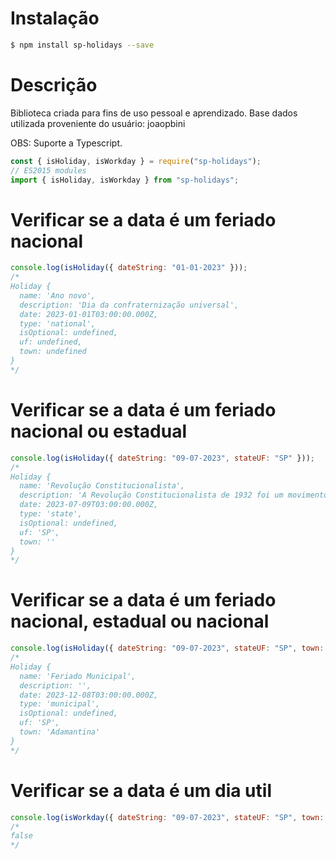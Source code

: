 # Instalação

```sh
$ npm install sp-holidays --save
```

# Descrição

Biblioteca criada para fins de uso pessoal e aprendizado.
Base dados utilizada proveniente do usuário: joaopbini

OBS: Suporte a Typescript.


```javascript
const { isHoliday, isWorkday } = require("sp-holidays");
// ES2015 modules
import { isHoliday, isWorkday } from "sp-holidays";
```

# Verificar se a data é um feriado nacional

```javascript
console.log(isHoliday({ dateString: "01-01-2023" }));
/*
Holiday {
  name: 'Ano novo',
  description: 'Dia da confraternização universal',
  date: 2023-01-01T03:00:00.000Z,
  type: 'national',
  isOptional: undefined,
  uf: undefined,
  town: undefined
}
*/
```

# Verificar se a data é um feriado nacional ou estadual

```javascript
console.log(isHoliday({ dateString: "09-07-2023", stateUF: "SP" }));
/*
Holiday {
  name: 'Revolução Constitucionalista',
  description: 'A Revolução Constitucionalista de 1932 foi um movimento armado que tinha por objetivo a derrubada do Governo Provisório de Getúlio Vargas e a promulgação de uma nova constituição para o Brasil.',
  date: 2023-07-09T03:00:00.000Z,
  type: 'state',
  isOptional: undefined,
  uf: 'SP',
  town: ''
}
*/
```

# Verificar se a data é um feriado nacional, estadual ou nacional

```javascript
console.log(isHoliday({ dateString: "09-07-2023", stateUF: "SP", town: 'Adamantina' }));
/*
Holiday {
  name: 'Feriado Municipal',
  description: '',
  date: 2023-12-08T03:00:00.000Z,
  type: 'municipal',
  isOptional: undefined,
  uf: 'SP',
  town: 'Adamantina'
}
*/
```
# Verificar se a data é um dia util

```javascript
console.log(isWorkday({ dateString: "09-07-2023", stateUF: "SP", town: 'Adamantina' }));
/*
false
*/
```
